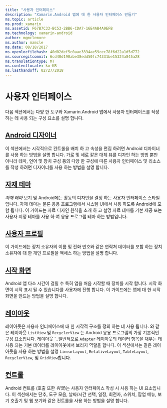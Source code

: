 ```yaml
---
title: "사용자 인터페이스"
description: "Xamarin.Android 앱에 대 한 사용자 인터페이스 만들기"
ms.topic: article
ms.prod: xamarin
ms.assetid: F67B7C33-BC53-2BB6-CDA7-16E4AB4A9EFB
ms.technology: xamarin-android
author: mgmclemore
ms.author: mamcle
ms.date: 08/18/2017
ms.openlocfilehash: 40d02def5c0aae3334ae59cec78f6d22a1d5d772
ms.sourcegitcommit: 6cd40d190abe38edd50fc74331be15324a845a28
ms.translationtype: MT
ms.contentlocale: ko-KR
ms.lasthandoff: 02/27/2018
---
```

# <a name="user-interface"></a>사용자 인터페이스

다음 섹션에서는 다양 한 도구와 Xamarin.Android 앱에서 사용자 인터페이스를 작성 하는 데 사용 되는 구성 요소를 설명 합니다.

## <a name="android-designerandroiduser-interfaceandroid-designerindexmd"></a>[Android 디자이너](~/android/user-interface/android-designer/index.md)

이 섹션에서는 시각적으로 컨트롤을 배치 하 고 속성을 편집 하려면 Android 디자이너를 사용 하는 방법을 설명 합니다. 가로 및 세로 같은 대체 뷰를 디자인 하는 방법 뿐만 아니라 테마, 언어 및 장치 구성 등의 다양 한 구성에 따른 사용자 인터페이스 및 리소스를 작성 하려면 디자이너를 사용 하는 방법을 설명 합니다.

## <a name="material-themeandroiduser-interfacematerial-thememd"></a>[자재 테마](~/android/user-interface/material-theme.md)

*자재 테마* 보기 및 Android에는 활동의 디자인을 결정 하는 사용자 인터페이스 스타일입니다. 자재 테마는 물론 응용 프로그램에서 시스템 UI에서 사용 하도록 Android에 포함 됩니다. 이 가이드는 자료 디자인 원칙을 소개 하 고 설명 자료 테마를 기본 제공 또는 사용자 지정 테마를 사용 하 여 응용 프로그램 테마 하는 방법입니다.

## <a name="user-profileandroiduser-interfaceuser-profilemd"></a>[사용자 프로필](~/android/user-interface/user-profile.md)

이 가이드에는 장치 소유자의 이름 및 전화 번호와 같은 연락처 데이터를 포함 하는 장치 소유자에 대 한 개인 프로필을 액세스 하는 방법을 설명 합니다.

## <a name="splash-screenandroiduser-interfacesplash-screenmd"></a>[시작 화면](~/android/user-interface/splash-screen.md)

Android 앱 다소 시간이 걸릴 수 특히 앱을 처음 시작할 때 장치를 시작 합니다. 시작 화면이 시작 표시 될 수 있습니다를 사용자에 진행 합니다. 이 가이드에는 앱에 대 한 시작 화면을 만드는 방법을 설명 합니다.

## <a name="layoutsandroiduser-interfacelayoutsindexmd"></a>[레이아웃](~/android/user-interface/layouts/index.md)

레이아웃은 사용자 인터페이스에 대 한 시각적 구조를 정의 하는 데 사용 됩니다.
와 같은 레이아웃 `ListView` 및 `RecyclerView` 는 Android 응용 프로그램의 가장 기본적인 구성 요소입니다. 레이아웃 ´ ֲ 일반적으로 `Adapter` 레이아웃의 데이터 항목을 채우는 데 사용 되는 기본 데이터를 레이아웃에서 브리지 역할을 합니다. 이 섹션에서는 같은 레이아웃을 사용 하는 방법을 설명 `LinearLayout`, `RelativeLayout`, `TableLayout`, `RecyclerView`, 및 `GridView`합니다.

## <a name="controlsandroiduser-interfacecontrolsindexmd"></a>[컨트롤](~/android/user-interface/controls/index.md)

Android 컨트롤 (호출 또한 *위젯*)는 사용자 인터페이스 작성 시 사용 하는 UI 요소입니다. 이 섹션에서는 단추, 도구 모음, 날짜/시간 선택, 일정, 회전자, 스위치, 팝업 메뉴, 보기 호출기 및 웹 보기와 같은 컨트롤을 사용 하는 방법을 설명 합니다.

